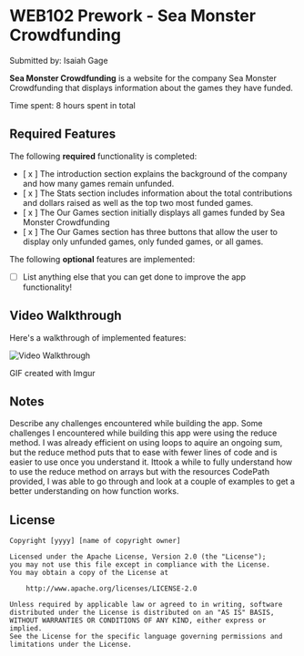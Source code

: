 # WEB102 Prework - Sea Monster Crowdfunding

Submitted by: Isaiah Gage

**Sea Monster Crowdfunding** is a website for the company Sea Monster Crowdfunding that displays information about the games they have funded.

Time spent: 8 hours spent in total

## Required Features

The following **required** functionality is completed:

* [ x ] The introduction section explains the background of the company and how many games remain unfunded.
* [ x ] The Stats section includes information about the total contributions and dollars raised as well as the top two most funded games.
* [ x ] The Our Games section initially displays all games funded by Sea Monster Crowdfunding
* [ x ] The Our Games section has three buttons that allow the user to display only unfunded games, only funded games, or all games.

The following **optional** features are implemented:

* [ ] List anything else that you can get done to improve the app functionality!

## Video Walkthrough

Here's a walkthrough of implemented features:

<img src='https://imgur.com/uvUFjBN' title='Video Walkthrough' width='' alt='Video Walkthrough' />

<!-- Replace this with whatever GIF tool you used! -->
GIF created with Imgur 
<!-- Recommended tools:
[Kap](https://getkap.co/) for macOS
[ScreenToGif](https://www.screentogif.com/) for Windows
[peek](https://github.com/phw/peek) for Linux. -->

## Notes

Describe any challenges encountered while building the app.
Some challenges I encountered while building this app were using the reduce method. I was already efficient on using loops to aquire an ongoing sum,
but the reduce method puts that to ease with fewer lines of code and is easier to use once you understand it. Ittook a while to fully understand how
to use the reduce method on arrays but with the resources CodePath provided, I was able to go through and look at a couple of examples to get a better understanding on how function works.

## License

    Copyright [yyyy] [name of copyright owner]

    Licensed under the Apache License, Version 2.0 (the "License");
    you may not use this file except in compliance with the License.
    You may obtain a copy of the License at

        http://www.apache.org/licenses/LICENSE-2.0

    Unless required by applicable law or agreed to in writing, software
    distributed under the License is distributed on an "AS IS" BASIS,
    WITHOUT WARRANTIES OR CONDITIONS OF ANY KIND, either express or implied.
    See the License for the specific language governing permissions and
    limitations under the License.
